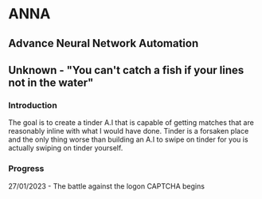 # ANNA 
## Advance Neural Network Automation 
## Unknown - "You can't catch a fish if your lines not in the water" 

### Introduction 
The goal is to create a tinder A.I that is capable of getting matches that are reasonably inline with what I would have done. Tinder is a forsaken place and the only thing worse than building an A.I to swipe on tinder for you is actually swiping on tinder yourself. 

### Progress
27/01/2023 - The battle against the logon CAPTCHA begins
